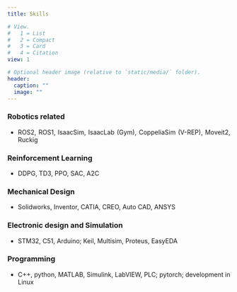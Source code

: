 ```yaml
---
title: Skills

# View.
#   1 = List
#   2 = Compact
#   3 = Card
#   4 = Citation
view: 1

# Optional header image (relative to `static/media/` folder).
header:
  caption: ""
  image: ""
---
```


<div style="text-align: justify">

 ### Robotics related


* ROS2, ROS1, IsaacSim, IsaacLab (Gym), CoppeliaSim (V-REP), Moveit2, Ruckig
 ### Reinforcement Learning

* DDPG, TD3, PPO, SAC, A2C
 ### Mechanical Design

* Solidworks, Inventor, CATIA, CREO, Auto CAD, ANSYS

 ### Electronic design and Simulation

* STM32, C51, Arduino; Keil, Multisim, Proteus, EasyEDA

 ### Programming

* C++, python, MATLAB, Simulink, LabVIEW, PLC; pytorch; development in Linux